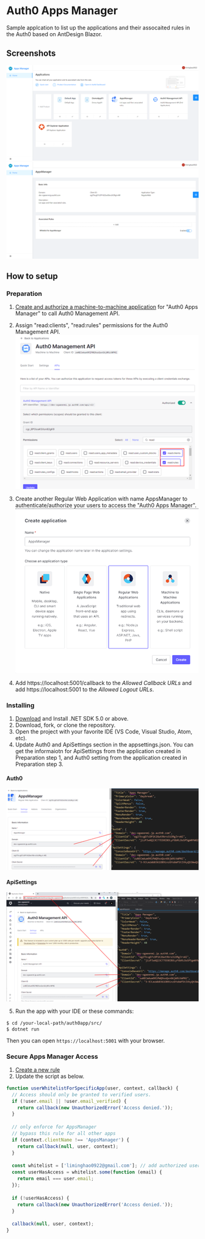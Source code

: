 # Auth0 Apps Manager

Sample applcation to list up the applications and their assocaited rules in the Auth0 based on AntDesign Blazor.

## Screenshots
![Screenshot](images/Screenshot001.png)
![Screenshot](images/Screenshot002.png)

## How to setup

### Preparation
1) [Create and authorize a machine-to-machine application](https://auth0.com/docs/tokens/management-api-access-tokens/create-and-authorize-a-machine-to-machine-application) for "Auth0 Apps Manager"
to call Auth0 Management API.

2) Assign "read:clients", "read:rules" permissions for the Auth0 Management API.
![Screenshot](images/assignpermissions.png)

3) Create another Regular Web Application with name AppsManager to authenticate/authorize your users to access the "Auth0 Apps Manager".
![Screenshot](images/createAppsManager.png)

4) Add https://localhost:5001/callback to the *Allowed Callback URLs* and add https://localhost:5001 to the *Allowed Logout URLs*.

### Installing
1. [Download](https://dotnet.microsoft.com/download/dotnet/5.0) and Install .NET SDK 5.0 or above.
2. Download, fork, or clone the repository.
3. Open the project with your favorite IDE (VS Code, Visual Studio, Atom, etc).
4. Update Auth0 and ApiSettings section in the appsettings.json. You can get the informaiotn for ApiSettings from the application created in Preparation step 1, and Auth0 setting from the application created in Preparation step 3.
#### Auth0
![Screenshot](images/auth0Settings.png)

#### ApiSettings
![Screenshot](images/APISettings.png)

5. Run the app with your IDE or these commands:

```
$ cd /your-local-path/auth0app/src/
$ dotnet run
```
Then you can open `https://localhost:5001` with your browser.

### Secure Apps Manager Access
1. [Create a new rule](https://auth0.com/docs/rules/create-rules)
2. Update the script as below.
```js
function userWhitelistForSpecificApp(user, context, callback) {
  // Access should only be granted to verified users.
  if (!user.email || !user.email_verified) {
    return callback(new UnauthorizedError('Access denied.'));
  }

  // only enforce for AppsManager
  // bypass this rule for all other apps
  if (context.clientName !== 'AppsManager') {
    return callback(null, user, context);
  }

  const whitelist = ['liminghao0922@gmail.com']; // add authorized users here
  const userHasAccess = whitelist.some(function (email) {
    return email === user.email;
  });

  if (!userHasAccess) {
    return callback(new UnauthorizedError('Access denied.'));
  }

  callback(null, user, context);
}
```